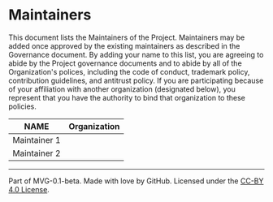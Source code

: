 # Maintainers

This document lists the Maintainers of the Project. Maintainers may be added once approved by the existing maintainers as described in the Governance document. By adding your name to this list, you are agreeing to abide by the Project governance documents and to abide by all of the Organization's polices, including the code of conduct, trademark policy, contribution guidelines, and antitrust policy. If you are participating because of your affiliation with another organization (designated below), you represent that you have the authority to bind that organization to these policies.

| **NAME** | **Organization** |
| --- | --- |
| Maintainer 1 | |
| Maintainer 2 | |

---
Part of MVG-0.1-beta.
Made with love by GitHub. Licensed under the [CC-BY 4.0 License](https://creativecommons.org/licenses/by-sa/4.0/).

